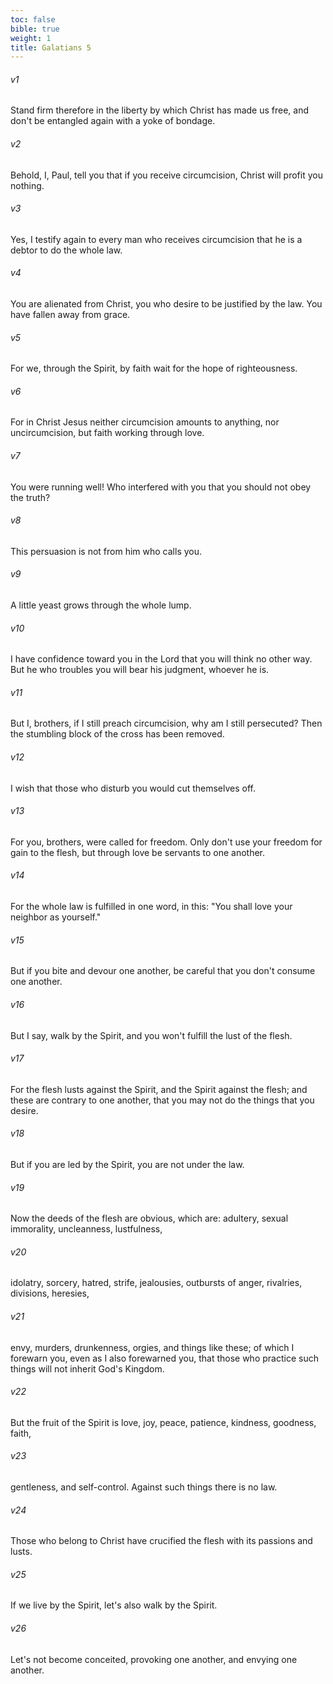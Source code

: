 ```yaml
---
toc: false
bible: true
weight: 1
title: Galatians 5
---
```




###### v1 
Stand firm therefore in the liberty by which Christ has made us free, and don't be entangled again with a yoke of bondage. 

###### v2 
Behold, I, Paul, tell you that if you receive circumcision, Christ will profit you nothing. 

###### v3 
Yes, I testify again to every man who receives circumcision that he is a debtor to do the whole law. 

###### v4 
You are alienated from Christ, you who desire to be justified by the law. You have fallen away from grace. 

###### v5 
For we, through the Spirit, by faith wait for the hope of righteousness. 

###### v6 
For in Christ Jesus neither circumcision amounts to anything, nor uncircumcision, but faith working through love. 

###### v7 
You were running well! Who interfered with you that you should not obey the truth? 

###### v8 
This persuasion is not from him who calls you. 

###### v9 
A little yeast grows through the whole lump. 

###### v10 
I have confidence toward you in the Lord that you will think no other way. But he who troubles you will bear his judgment, whoever he is. 

###### v11 
But I, brothers, if I still preach circumcision, why am I still persecuted? Then the stumbling block of the cross has been removed. 

###### v12 
I wish that those who disturb you would cut themselves off. 

###### v13 
For you, brothers, were called for freedom. Only don't use your freedom for gain to the flesh, but through love be servants to one another. 

###### v14 
For the whole law is fulfilled in one word, in this: "You shall love your neighbor as yourself." 

###### v15 
But if you bite and devour one another, be careful that you don't consume one another. 

###### v16 
But I say, walk by the Spirit, and you won't fulfill the lust of the flesh. 

###### v17 
For the flesh lusts against the Spirit, and the Spirit against the flesh; and these are contrary to one another, that you may not do the things that you desire. 

###### v18 
But if you are led by the Spirit, you are not under the law. 

###### v19 
Now the deeds of the flesh are obvious, which are: adultery, sexual immorality, uncleanness, lustfulness, 

###### v20 
idolatry, sorcery, hatred, strife, jealousies, outbursts of anger, rivalries, divisions, heresies, 

###### v21 
envy, murders, drunkenness, orgies, and things like these; of which I forewarn you, even as I also forewarned you, that those who practice such things will not inherit God's Kingdom. 

###### v22 
But the fruit of the Spirit is love, joy, peace, patience, kindness, goodness, faith, 

###### v23 
gentleness, and self-control. Against such things there is no law. 

###### v24 
Those who belong to Christ have crucified the flesh with its passions and lusts. 

###### v25 
If we live by the Spirit, let's also walk by the Spirit. 

###### v26 
Let's not become conceited, provoking one another, and envying one another.
